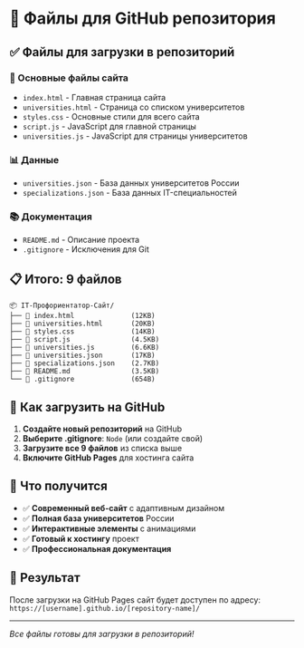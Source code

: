 # 📁 Файлы для GitHub репозитория

## ✅ Файлы для загрузки в репозиторий

### 🎨 Основные файлы сайта
- `index.html` - Главная страница сайта
- `universities.html` - Страница со списком университетов
- `styles.css` - Основные стили для всего сайта
- `script.js` - JavaScript для главной страницы
- `universities.js` - JavaScript для страницы университетов

### 📊 Данные
- `universities.json` - База данных университетов России
- `specializations.json` - База данных IT-специальностей

### 📚 Документация
- `README.md` - Описание проекта
- `.gitignore` - Исключения для Git

## 📋 Итого: 9 файлов

```
📦 IT-Профориентатор-Сайт/
├── 📄 index.html              (12KB)
├── 📄 universities.html       (20KB)
├── 📄 styles.css              (14KB)
├── 📄 script.js               (4.5KB)
├── 📄 universities.js         (6.6KB)
├── 📄 universities.json       (17KB)
├── 📄 specializations.json    (2.7KB)
├── 📄 README.md               (3.5KB)
└── 📄 .gitignore              (654B)
```

## 🚀 Как загрузить на GitHub

1. **Создайте новый репозиторий** на GitHub
2. **Выберите .gitignore**: `Node` (или создайте свой)
3. **Загрузите все 9 файлов** из списка выше
4. **Включите GitHub Pages** для хостинга сайта

## 🎯 Что получится

- ✅ **Современный веб-сайт** с адаптивным дизайном
- ✅ **Полная база университетов** России
- ✅ **Интерактивные элементы** с анимациями
- ✅ **Готовый к хостингу** проект
- ✅ **Профессиональная документация**

## 📱 Результат

После загрузки на GitHub Pages сайт будет доступен по адресу:
`https://[username].github.io/[repository-name]/`

---

*Все файлы готовы для загрузки в репозиторий!* 